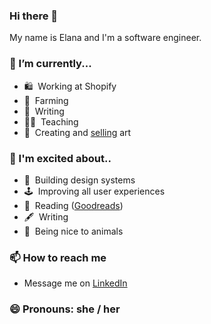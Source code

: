 ### Hi there 👋

My name is Elana and I'm a software engineer.

### 🔭 I’m currently...
- 🛍 &nbsp;Working at Shopify 
- 🍅 &nbsp;Farming
- 📝 &nbsp;Writing 
- 🧑‍🏫 &nbsp;Teaching
- 🎨 &nbsp;Creating and [selling](https://kopelevich.co/collections/elanas-art) art

### 🤩 I'm excited about.. 
- 💙 &nbsp;Building design systems
- 🕹 &nbsp;Improving all user experiences
- 📖 &nbsp;Reading ([Goodreads](https://www.goodreads.com/user/show/1725113-elana-kopelevich))
- 🖋 &nbsp;Writing
- 🐷 &nbsp;Being nice to animals

### 📫 How to reach me
  - Message me on [LinkedIn](https://www.linkedin.com/in/elanalynn/)

### 😄 Pronouns: she / her
